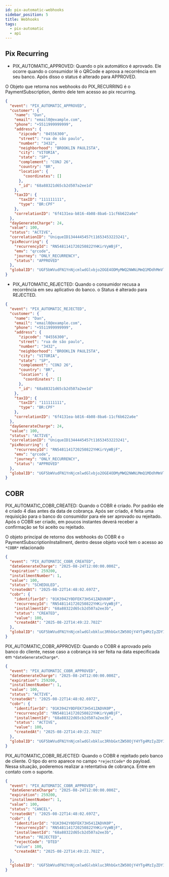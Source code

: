 ```yaml
---
id: pix-automatic-webhooks
sidebar_position: 5
title: Webhooks
tags:
  - pix-automatic
  - api
---
```


## Pix Recurring

- PIX_AUTOMATIC_APPROVED: Quando o pix automático é aprovado. Ele ocorre quando o consumidor lê o QRCode e aprova a recorrência em seu banco. Após disso o status é alterado para APPROVED.

O Objeto que retorna nos webhooks do PIX_RECURRING é o PaymentSubscription, dentro dele tem acesso ao pix recurring.

```json
{
  "event": "PIX_AUTOMATIC_APPROVED",
  "customer": {
    "name": "Dan",
    "email": "email0@example.com",
    "phone": "+5511999999999",
    "address": {
      "zipcode": "04556300",
      "street": "rua de são paulo",
      "number": "3432",
      "neighborhood": "BROOKLIN PAULISTA",
      "city": "VITORIA",
      "state": "SP",
      "complement": "CONJ 26",
      "country": "BR",
      "location": {
        "coordinates": []
      },
      "_id": "68a88321d65cb2d507a2ee1d"
    },
    "taxID": {
      "taxID": "111111111",
      "type": "BR:CPF"
    },
    "correlationID": "6f4131ea-b816-4b08-8ba6-11cf6b622a6e"
  },
  "dayGenerateCharge": 24,
  "value": 100,
  "status": "ACTIVE",
  "correlationID": "UniqueID1344445457t11653453223241",
  "pixRecurring": {
    "recurrencyId": "RN5481141720250822YHKirVyWBjF",
    "emv": "qrcode",
    "journey": "ONLY_RECURRENCY",
    "status": "APPROVED"
  },
  "globalID": "UGF5bWVudFN1YnNjcmlwdGlvbjo2OGE4ODMyMWQ2NWNiMmQ1MDdhMmVlMjk="
}
```

- PIX_AUTOMATIC_REJECTED: Quando o consumidor recusa a recorrência em seu aplicativo do banco. o Status é alterado para REJECTED.

```json
{
  "event": "PIX_AUTOMATIC_REJECTED",
  "customer": {
    "name": "Dan",
    "email": "email0@example.com",
    "phone": "+5511999999999",
    "address": {
      "zipcode": "04556300",
      "street": "rua de são paulo",
      "number": "3432",
      "neighborhood": "BROOKLIN PAULISTA",
      "city": "VITORIA",
      "state": "SP",
      "complement": "CONJ 26",
      "country": "BR",
      "location": {
        "coordinates": []
      },
      "_id": "68a88321d65cb2d507a2ee1d"
    },
    "taxID": {
      "taxID": "111111111",
      "type": "BR:CPF"
    },
    "correlationID": "6f4131ea-b816-4b08-8ba6-11cf6b622a6e"
  },
  "dayGenerateCharge": 24,
  "value": 100,
  "status": "ACTIVE",
  "correlationID": "UniqueID1344445457t11653453223241",
  "pixRecurring": {
    "recurrencyId": "RN5481141720250822YHKirVyWBjF",
    "emv": "qrcode",
    "journey": "ONLY_RECURRENCY",
    "status": "APPROVED"
  },
  "globalID": "UGF5bWVudFN1YnNjcmlwdGlvbjo2OGE4ODMyMWQ2NWNiMmQ1MDdhMmVlMjk="
}
```

## COBR

PIX_AUTOMATIC_COBR_CREATED: Quando o COBR é criado. Por padrão ele é criado 4 dias antes da data de cobrança. Após ser criado, é feita uma requisição para o banco do consumidor para ele ser aprovado ou rejeitado. Após o COBR ser criado, em poucos instantes deverá receber a confirmação se foi aceito ou rejeitado.

O objeto principal de retorno dos webhooks do COBR é o PaymentSubscriptionInstallment, dentro desse objeto você tem o acesso ao `*COBR*` relacionado


```json
{
  "event": "PIX_AUTOMATIC_COBR_CREATED",
  "dateGenerateCharge": "2025-08-24T12:00:00.000Z",
  "expiration": 259200,
  "installmentNumber": 1,
  "value": 100,
  "status": "SCHEDULED",
  "createdAt": "2025-08-22T14:48:02.697Z",
  "cobr": {
    "identifierId": "01K3942Y0DFEK73H541ZADVK0P",
    "recurrencyId": "RN5481141720250822YHKirVyWBjF",
    "installmentId": "68a88322d65cb2d507a2ee3b",
    "status": "CREATED",
    "value": 100,
    "createdAt": "2025-08-22T14:49:22.702Z"
  },
  "globalID": "UGF5bWVudFN1YnNjcmlwdGlvbkluc3RhbGxtZW50OjY4YTg4MzIyZDY1Y2IyZDUwN2EyZWUzYg=="
}
```

PIX_AUTOMATIC_COBR_APPROVED: Quando o COBR é aprovado pelo banco do cliente, nesse caso a cobrança irá ser feita na data especificada em `*dateGenerateCharge*`.

```json
{
  "event": "PIX_AUTOMATIC_COBR_APPROVED",
  "dateGenerateCharge": "2025-08-24T12:00:00.000Z",
  "expiration": 259200,
  "installmentNumber": 1,
  "value": 100,
  "status": "ACTIVE",
  "createdAt": "2025-08-22T14:48:02.697Z",
  "cobr": {
    "identifierId": "01K3942Y0DFEK73H541ZADVK0P",
    "recurrencyId": "RN5481141720250822YHKirVyWBjF",
    "installmentId": "68a88322d65cb2d507a2ee3b",
    "status": "ACTIVE",
    "value": 100,
    "createdAt": "2025-08-22T14:49:22.702Z"
  },
  "globalID": "UGF5bWVudFN1YnNjcmlwdGlvbkluc3RhbGxtZW50OjY4YTg4MzIyZDY1Y2IyZDUwN2EyZWUzYg=="
}
```

PIX_AUTOMATIC_COBR_REJECTED: Quando o COBR é rejeitado pelo banco de cliente. O tipo do erro aparece no campo `*rejectCode*` do payload. Nessa situação, poderemos realizar a retentativa de cobrança. Entre em contato com o suporte.

```json
{
  "event": "PIX_AUTOMATIC_COBR_APPROVED",
  "dateGenerateCharge": "2025-08-24T12:00:00.000Z",
  "expiration": 259200,
  "installmentNumber": 1,
  "value": 100,
  "status": "CANCEL",
  "createdAt": "2025-08-22T14:48:02.697Z",
  "cobr": {
    "identifierId": "01K3942Y0DFEK73H541ZADVK0P",
    "recurrencyId": "RN5481141720250822YHKirVyWBjF",
    "installmentId": "68a88322d65cb2d507a2ee3b",
    "status": "REJECTED",
    "rejectCode": "DTED"
    "value": 100,
    "createdAt": "2025-08-22T14:49:22.702Z",
    
  },
  "globalID": "UGF5bWVudFN1YnNjcmlwdGlvbkluc3RhbGxtZW50OjY4YTg4MzIyZDY1Y2IyZDUwN2EyZWUzYg=="
}
```